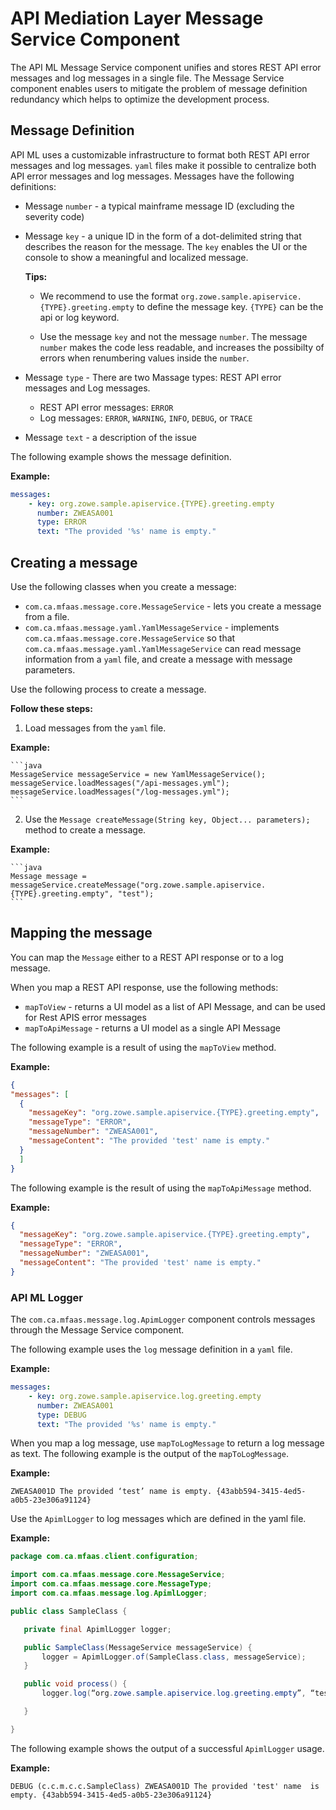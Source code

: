 # API Mediation Layer Message Service Component

The API ML Message Service component unifies and stores REST API error messages and log messages in a single file. The Message Service component enables users to mitigate the problem of message definition redundancy which helps to optimize the development process.

## Message Definition

API ML uses a customizable infrastructure to format both REST API error messages and log messages. `yaml` files make it possible to centralize both API error messages and log messages. Messages have the following definitions:

- Message `number` - a typical mainframe message ID (excluding the severity code)
- Message `key` - a unique ID in the form of a dot-delimited string that describes the reason for the message. The `key` enables the UI or the console to show a meaningful and localized message. 

    **Tips:** 
    
    - We recommend to use the format `org.zowe.sample.apiservice.{TYPE}.greeting.empty` to define the message key. `{TYPE}` can be the api or log keyword. 

    - Use the message `key` and not the message `number`. The message `number` makes the code less readable, and increases the possibilty of errors when renumbering values inside the `number`.

- Message `type` - There are two Massage types: REST API error messages and Log messages.
    - REST API error messages: `ERROR`
    - Log messages: `ERROR`, `WARNING`, `INFO`, `DEBUG`, or `TRACE`

- Message `text` - a description of the issue

The following example shows the message definition.

**Example:**  

```yaml
messages:
    - key: org.zowe.sample.apiservice.{TYPE}.greeting.empty
      number: ZWEASA001
      type: ERROR
      text: "The provided '%s' name is empty."
```

## Creating a message

Use the following classes when you create a message:

- `com.ca.mfaas.message.core.MessageService` - lets you create a message from a file.
- `com.ca.mfaas.message.yaml.YamlMessageService` - implements `com.ca.mfaas.message.core.MessageService` so that `com.ca.mfaas.message.yaml.YamlMessageService` can read message information from a `yaml` file, and create a message with message parameters.

Use the following process to create a message.

**Follow these steps:**

1. Load messages from the `yaml` file. 

**Example:**

    ```java
    MessageService messageService = new YamlMessageService();
    messageService.loadMessages("/api-messages.yml");
    messageService.loadMessages("/log-messages.yml");
    ```
2. Use the `Message createMessage(String key, Object... parameters);` method to create a message. 

**Example:**

    ```java
    Message message = messageService.createMessage("org.zowe.sample.apiservice.{TYPE}.greeting.empty", "test");
    ```

## Mapping the message

You can map the `Message` either to a REST API response or to a log message. 

When you map a REST API response,  use the following methods:

- `mapToView` - returns a UI model as a list of API Message, and can be used for Rest APIS error messages
- `mapToApiMessage` - returns a UI model as a single API Message

The following example is a result of using the `mapToView` method. 

**Example:**

```JSON
{
"messages": [
  {
    "messageKey": "org.zowe.sample.apiservice.{TYPE}.greeting.empty",
    "messageType": "ERROR",
    "messageNumber": "ZWEASA001",
    "messageContent": "The provided 'test' name is empty."
  }
  ]
}
```
The following example is the result of using the `mapToApiMessage` method.

**Example:**

```JSON
{
  "messageKey": "org.zowe.sample.apiservice.{TYPE}.greeting.empty",
  "messageType": "ERROR",
  "messageNumber": "ZWEASA001",
  "messageContent": "The provided 'test' name is empty."
}
```

### API ML Logger 

The `com.ca.mfaas.message.log.ApimLogger` component controls messages through the Message Service component. 

The following example uses the `log` message definition in a `yaml` file.

**Example:** 

```yaml
messages:
    - key: org.zowe.sample.apiservice.log.greeting.empty
      number: ZWEASA001
      type: DEBUG
      text: "The provided '%s' name is empty."
```

When you map a log message, use `mapToLogMessage` to return a log message as text.
The following example is the output of the `mapToLogMessage`.

**Example:**

```
ZWEASA001D The provided ‘test’ name is empty. {43abb594-3415-4ed5-a0b5-23e306a91124}
```

Use the `ApimlLogger` to log messages which are defined in the yaml file.

**Example:**

```java
package com.ca.mfaas.client.configuration;

import com.ca.mfaas.message.core.MessageService;
import com.ca.mfaas.message.core.MessageType;
import com.ca.mfaas.message.log.ApimlLogger;

public class SampleClass {

   private final ApimlLogger logger;

   public SampleClass(MessageService messageService) {
       logger = ApimlLogger.of(SampleClass.class, messageService);
   }

   public void process() {
       logger.log(“org.zowe.sample.apiservice.log.greeting.empty”, “test”);

   }

}
```

The following example shows the output of a successful `ApimlLogger` usage.

**Example:**

```shell
DEBUG (c.c.m.c.c.SampleClass) ZWEASA001D The provided 'test' name  is empty. {43abb594-3415-4ed5-a0b5-23e306a91124}
```
